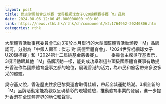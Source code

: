```yaml
---
layout: post
title: 傑志對馬體會足球賽　世界棍網球女子U20錦標賽等獲「M」品牌
date: 2024-08-06 12:06:45.000000000 +08:00
link: https://news.rthk.hk/rthk/ch/component/k2/1764952-20240806.htm
categories: rthk
---
```


大型體育活動事務委員會已向3項於本月舉行的大型國際體育活動頒授「M」品牌認可，分別為「中銀人壽盃：傑志 對 馬德里體育會」、「2024世界棍網球女子U20錦標賽」和「2024第十二屆姚基金慈善賽」。
　　 
委員會主席吳守基表示，3項活動跟其他「M」品牌活動一樣，能夠成功舉辦這些頂級國際體育賽事有助提升香港作為國際體育盛事之都的地位，展現香港的活力，為市民和旅客帶來多姿多采的體驗。

吳守基又說，香港歷史性於巴黎奧運會取得佳績，帶起全城運動熱潮。3項全新的「M」品牌活動定能為觀眾呈現精彩的現場體驗，推動體育事業的發展，進一步提升香港在全球體育界的地位和聲譽。
